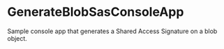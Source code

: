 # GenerateBlobSasConsoleApp
Sample console app that generates a Shared Access Signature on a blob object. 
